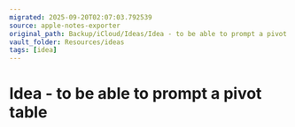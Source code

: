 ```yaml
---
migrated: 2025-09-20T02:07:03.792539
source: apple-notes-exporter
original_path: Backup/iCloud/Ideas/Idea - to be able to prompt a pivot table.md
vault_folder: Resources/ideas
tags: [idea]
---
```

# Idea - to be able to prompt a pivot table 
